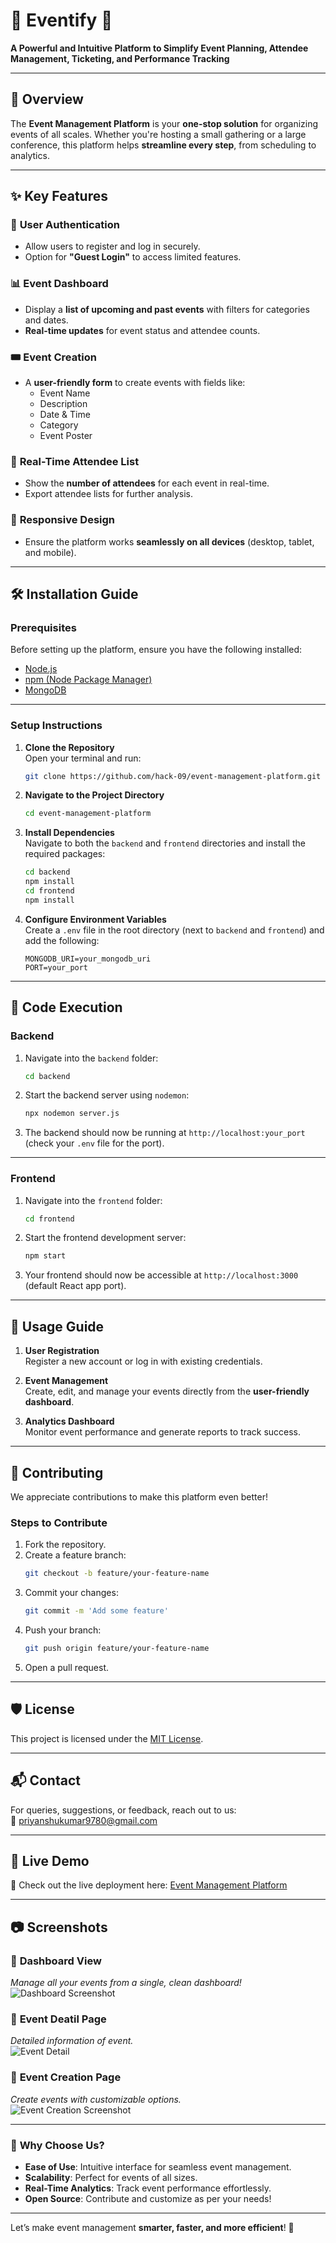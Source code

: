 
# 🎉 **Eventify** 🎉

**A Powerful and Intuitive Platform to Simplify Event Planning, Attendee Management, Ticketing, and Performance Tracking**  

---

## 🚀 **Overview**  

The **Event Management Platform** is your **one-stop solution** for organizing events of all scales. Whether you're hosting a small gathering or a large conference, this platform helps **streamline every step**, from scheduling to analytics.  

---

## ✨ **Key Features**  

### 🔐 **User Authentication**  
- Allow users to register and log in securely.  
- Option for **"Guest Login"** to access limited features.  

### 📊 **Event Dashboard**  
- Display a **list of upcoming and past events** with filters for categories and dates.  
- **Real-time updates** for event status and attendee counts.  

### 🎟️ **Event Creation**  
- A **user-friendly form** to create events with fields like:  
  - Event Name  
  - Description  
  - Date & Time  
  - Category  
  - Event Poster  

### 👥 **Real-Time Attendee List**  
- Show the **number of attendees** for each event in real-time.  
- Export attendee lists for further analysis.  

### 📱 **Responsive Design**  
- Ensure the platform works **seamlessly on all devices** (desktop, tablet, and mobile).  

---

## 🛠️ **Installation Guide**  

### **Prerequisites**  
Before setting up the platform, ensure you have the following installed:  
- [Node.js](https://nodejs.org/)  
- [npm (Node Package Manager)](https://www.npmjs.com/)  
- [MongoDB](https://www.mongodb.com/)  

---

### **Setup Instructions**  

1. **Clone the Repository**  
   Open your terminal and run:  
   ```sh
   git clone https://github.com/hack-09/event-management-platform.git
   ```

2. **Navigate to the Project Directory**  
   ```sh
   cd event-management-platform
   ```

3. **Install Dependencies**  
   Navigate to both the `backend` and `frontend` directories and install the required packages:  
   ```sh
   cd backend
   npm install
   cd frontend
   npm install
   ```

4. **Configure Environment Variables**  
   Create a `.env` file in the root directory (next to `backend` and `frontend`) and add the following:  
   ```plaintext
   MONGODB_URI=your_mongodb_uri
   PORT=your_port
   ```

---

## 🎯 **Code Execution**  

### **Backend**  
1. Navigate into the `backend` folder:  
   ```sh
   cd backend
   ```
2. Start the backend server using `nodemon`:  
   ```sh
   npx nodemon server.js
   ```
3. The backend should now be running at `http://localhost:your_port` (check your `.env` file for the port).  

---

### **Frontend**  
1. Navigate into the `frontend` folder:  
   ```sh
   cd frontend
   ```
2. Start the frontend development server:  
   ```sh
   npm start
   ```
3. Your frontend should now be accessible at `http://localhost:3000` (default React app port).  

---

## 🎯 **Usage Guide**  

1. **User Registration**  
   Register a new account or log in with existing credentials.  

2. **Event Management**  
   Create, edit, and manage your events directly from the **user-friendly dashboard**.  

3. **Analytics Dashboard**  
   Monitor event performance and generate reports to track success.  

---

## 🤝 **Contributing**  

We appreciate contributions to make this platform even better!  

### **Steps to Contribute**  
1. Fork the repository.  
2. Create a feature branch:  
   ```sh
   git checkout -b feature/your-feature-name
   ```
3. Commit your changes:  
   ```sh
   git commit -m 'Add some feature'
   ```
4. Push your branch:  
   ```sh
   git push origin feature/your-feature-name
   ```
5. Open a pull request.  

---

## 🛡️ **License**  

This project is licensed under the [MIT License](LICENSE).  

---

## 📬 **Contact**  

For queries, suggestions, or feedback, reach out to us:  
📧 [priyanshukumar9780@gmail.com](mailto:priyanshukumar9780@gmail.com)  

---

## 🌟 **Live Demo**  
🔗 Check out the live deployment here: [Event Management Platform](https://event-management-platform-beta.vercel.app/)  

---

## 📷 **Screenshots**  

### 🎨 **Dashboard View**  
*Manage all your events from a single, clean dashboard!*  
![Dashboard Screenshot](https://github.com/user-attachments/assets/ac28b19c-2afe-4a6d-9c0e-c445d9c6c958)


### 📅 **Event Deatil Page**  
*Detailed information of event.*  
![Event Detail](https://github.com/user-attachments/assets/4bd9112e-369b-4bb2-b45b-a61074b6be4c)


### 📅 **Event Creation Page**  
*Create events with customizable options.*  
![Event Creation Screenshot](https://github.com/user-attachments/assets/57fc392d-5004-479d-a153-141f9b477663)  

---

### 🎉 **Why Choose Us?**  
- **Ease of Use**: Intuitive interface for seamless event management.  
- **Scalability**: Perfect for events of all sizes.  
- **Real-Time Analytics**: Track event performance effortlessly.  
- **Open Source**: Contribute and customize as per your needs!  

---

Let’s make event management **smarter, faster, and more efficient**! 🚀  
